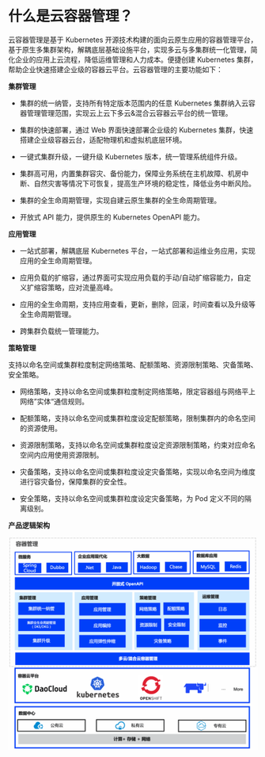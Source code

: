 # 什么是云容器管理？

云容器管理是基于 Kubernetes 开源技术构建的面向云原生应用的容器管理平台，基于原生多集群架构，解耦底层基础设施平台，实现多云与多集群统一化管理，简化企业的应用上云流程，降低运维管理和人力成本。便捷创建 Kubernetes 集群，帮助企业快速搭建企业级的容器云平台。云容器管理的主要功能如下： 

**集群管理**

- 集群的统一纳管，支持所有特定版本范围内的任意 Kubernetes 集群纳入云容器管理管理范围，实现云上云下多云&混合云容器云平台的统一管理。

- 集群的快速部署，通过 Web 界面快速部署企业级的 Kubernetes 集群，快速搭建企业级容器云台，适配物理机和虚拟机底层环境。

- 一键式集群升级，一键升级 Kubernetes 版本，统一管理系统组件升级。

- 集群高可用，内置集群容灾、备份能力，保障业务系统在主机故障、机房中断、自然灾害等情况下可恢复，提高生产环境的稳定性，降低业务中断风险。

- 集群的全生命周期管理，实现自建云原生集群的全生命周期管理。

- 开放式 API 能力，提供原生的 Kubernetes OpenAPI 能力。

**应用管理**

- 一站式部署，解耦底层 Kubernetes 平台，一站式部署和运维业务应用，实现应用的全生命周期管理。

- 应用负载的扩缩容，通过界面可实现应用负载的手动/自动扩缩容能力，自定义扩缩容策略，应对流量高峰。

- 应用的全生命周期，支持应用查看，更新，删除，回滚，时间查看以及升级等全生命周期管理。

- 跨集群负载统一管理能力。

**策略管理**

支持以命名空间或集群粒度制定网络策略、配额策略、资源限制策略、灾备策略、安全策略。

- 网络策略，支持以命名空间或集群粒度制定网络策略，限定容器组与网络平上网络”实体“通信规则。

- 配额策略，支持以命名空间或集群粒度设定配额策略，限制集群内的命名空间的资源使用。

- 资源限制策略，支持以命名空间或集群粒度设定资源限制策略，约束对应命名空间内应用使用资源限制。

- 灾备策略，支持以命名空间或集群粒度设定灾备策略，实现以命名空间为维度进行容灾备份，保障集群的安全性。

- 安全策略，支持以命名空间或集群粒度设定灾备策略，为 Pod 定义不同的隔离级别。

**产品逻辑架构**

![逻辑架构图](../images/kpanda_architect.png)

